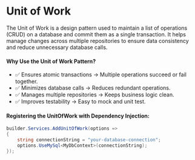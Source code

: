 # Unit of Work

The Unit of Work is a design pattern used to maintain a list of operations (CRUD) on a database and commit them as a single transaction. 
It helps manage changes across multiple repositories to ensure data consistency and reduce unnecessary database calls.

#### Why Use the Unit of Work Pattern?
- ✅ Ensures atomic transactions → Multiple operations succeed or fail together.
- ✅ Minimizes database calls → Reduces redundant operations.
- ✅ Manages multiple repositories → Keeps business logic clean.
- ✅ Improves testability → Easy to mock and unit test.

#### Registering the UnitOfWork with Dependency Injection:
```csharp
builder.Services.AddUnitOfWork(options =>
{
    string connectionString = "your-database-connection";
    options.UseMySql<MyDbContext>(connectionString);
});
